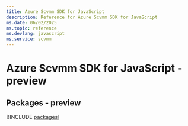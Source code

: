 ```yaml
---
title: Azure Scvmm SDK for JavaScript
description: Reference for Azure Scvmm SDK for JavaScript
ms.date: 06/02/2025
ms.topic: reference
ms.devlang: javascript
ms.service: scvmm
---
```

# Azure Scvmm SDK for JavaScript - preview
## Packages - preview
[!INCLUDE [packages](scvmm-index.md)]